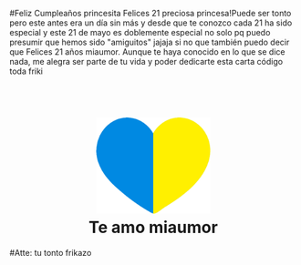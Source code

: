 #Feliz Cumpleaños princesita
Felices 21 preciosa princesa!Puede ser tonto pero este antes era un día sin más y desde que te conozco cada 21 ha sido especial
y este 21 de mayo es doblemente especial no solo pq puedo presumir que hemos sido "amiguitos" jajaja si no que también puedo decir
que Felices 21 años miaumor. Aunque te haya conocido en lo que se dice nada, me alegra ser parte de tu vida y poder dedicarte esta carta código toda friki 
<h1 align="center">
  <br>
    <a href="https://www.youtube.com/watch?v=YncpkTgPulU">
    <img src="https://github.com/TuCaballerito/FloresParaLaPrincesita/blob/main/File/blue-heart-a-sign-of-love-free-vector.png" alt="Corazones" width="200"></a>
  <br>
   Te amo miaumor
  <br>
</h1>
#Atte: tu tonto frikazo 
